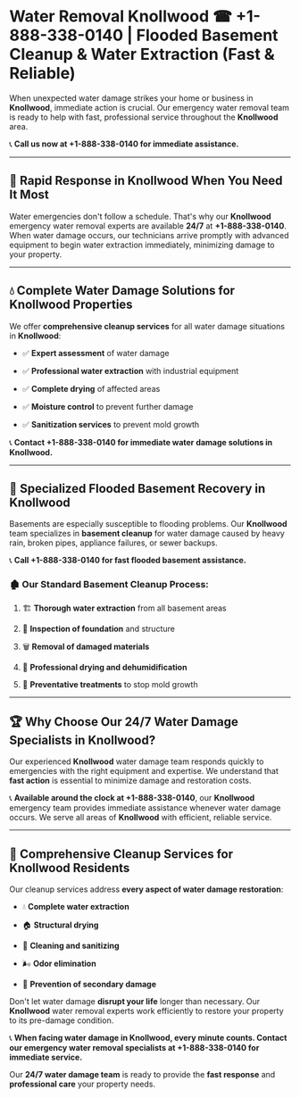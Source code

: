 # Water Removal Knollwood ☎ +1-888-338-0140 | Flooded Basement Cleanup & Water Extraction (Fast & Reliable)

When unexpected water damage strikes your home or business in **Knollwood**, immediate action is crucial. Our emergency water removal team is ready to help with fast, professional service throughout the **Knollwood** area. 

📞 **Call us now at +1-888-338-0140 for immediate assistance.**
---
## 🚀 Rapid Response in Knollwood When You Need It Most
Water emergencies don't follow a schedule. That's why our **Knollwood** emergency water removal experts are available **24/7** at **+1-888-338-0140**. When water damage occurs, our technicians arrive promptly with advanced equipment to begin water extraction immediately, minimizing damage to your property.
---
## 💧 Complete Water Damage Solutions for Knollwood Properties
We offer **comprehensive cleanup services** for all water damage situations in **Knollwood**:
- ✅ **Expert assessment** of water damage  
- ✅ **Professional water extraction** with industrial equipment  
- ✅ **Complete drying** of affected areas  
- ✅ **Moisture control** to prevent further damage  
- ✅ **Sanitization services** to prevent mold growth  
📞 **Contact +1-888-338-0140 for immediate water damage solutions in Knollwood.**
---
## 🌊 Specialized Flooded Basement Recovery in Knollwood
Basements are especially susceptible to flooding problems. Our **Knollwood** team specializes in **basement cleanup** for water damage caused by heavy rain, broken pipes, appliance failures, or sewer backups. 
📞 **Call +1-888-338-0140 for fast flooded basement assistance.**
### 🏚️ Our Standard Basement Cleanup Process:
1. 🏗️ **Thorough water extraction** from all basement areas  
2. 🔎 **Inspection of foundation** and structure  
3. 🗑️ **Removal of damaged materials**  
4. 💨 **Professional drying and dehumidification**  
5. 🚫 **Preventative treatments** to stop mold growth  
---
## 🏆 Why Choose Our 24/7 Water Damage Specialists in Knollwood?
Our experienced **Knollwood** water damage team responds quickly to emergencies with the right equipment and expertise. We understand that **fast action** is essential to minimize damage and restoration costs.
📞 **Available around the clock at +1-888-338-0140**, our **Knollwood** emergency team provides immediate assistance whenever water damage occurs. We serve all areas of **Knollwood** with efficient, reliable service.
---
## 🧹 Comprehensive Cleanup Services for Knollwood Residents
Our cleanup services address **every aspect of water damage restoration**:
- 💧 **Complete water extraction**  
- 🏠 **Structural drying**  
- 🧼 **Cleaning and sanitizing**  
- 🌬️ **Odor elimination**  
- 🚫 **Prevention of secondary damage**  
Don't let water damage **disrupt your life** longer than necessary. Our **Knollwood** water removal experts work efficiently to restore your property to its pre-damage condition.
📞 **When facing water damage in Knollwood, every minute counts. Contact our emergency water removal specialists at +1-888-338-0140 for immediate service.**
Our **24/7 water damage team** is ready to provide the **fast response** and **professional care** your property needs.
